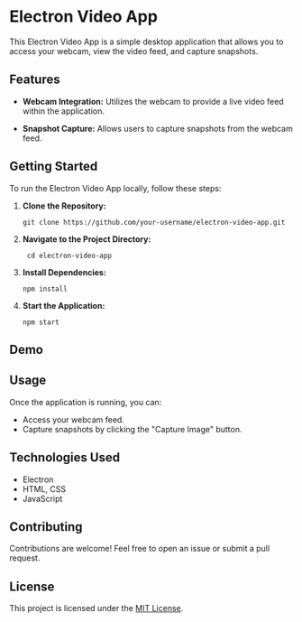 # Electron Video App

This Electron Video App is a simple desktop application that allows you to access your webcam, view the video feed, and capture snapshots.

## Features

- **Webcam Integration:** Utilizes the webcam to provide a live video feed within the application.
  
- **Snapshot Capture:** Allows users to capture snapshots from the webcam feed.

## Getting Started

To run the Electron Video App locally, follow these steps:

1. **Clone the Repository:**
   ```
   git clone https://github.com/your-username/electron-video-app.git
   
   ```
2. **Navigate to the Project Directory:**
    ```
     cd electron-video-app
    
    ```
3. **Install Dependencies:**
   ```
   npm install
   
   ```
4. **Start the Application:**
   ```
   npm start
   
   ```
## Demo
[](video-to-gif.gif)

## Usage

Once the application is running, you can:

- Access your webcam feed.
- Capture snapshots by clicking the "Capture Image" button.

## Technologies Used

- Electron
- HTML, CSS
- JavaScript

## Contributing

Contributions are welcome! Feel free to open an issue or submit a pull request.

## License

This project is licensed under the [MIT License](https://opensource.org/licenses/MIT).

